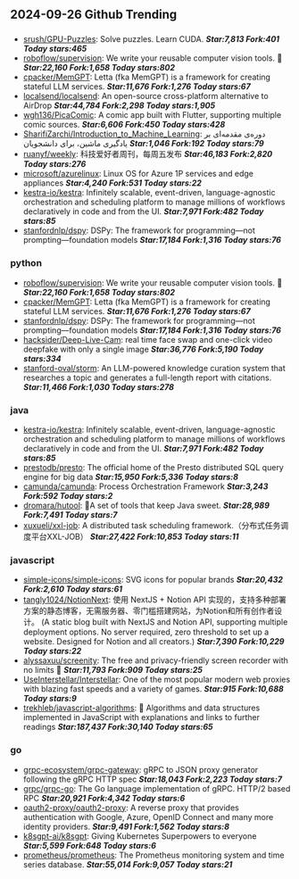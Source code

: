 ## 2024-09-26 Github Trending

### 
* [srush/GPU-Puzzles](https://github.com/srush/GPU-Puzzles): Solve puzzles. Learn CUDA. ***Star:7,813 Fork:401 Today stars:465***
* [roboflow/supervision](https://github.com/roboflow/supervision): We write your reusable computer vision tools. 💜 ***Star:22,160 Fork:1,658 Today stars:802***
* [cpacker/MemGPT](https://github.com/cpacker/MemGPT): Letta (fka MemGPT) is a framework for creating stateful LLM services. ***Star:11,676 Fork:1,276 Today stars:67***
* [localsend/localsend](https://github.com/localsend/localsend): An open-source cross-platform alternative to AirDrop ***Star:44,784 Fork:2,298 Today stars:1,905***
* [wgh136/PicaComic](https://github.com/wgh136/PicaComic): A comic app built with Flutter, supporting multiple comic sources. ***Star:6,606 Fork:450 Today stars:428***
* [SharifiZarchi/Introduction_to_Machine_Learning](https://github.com/SharifiZarchi/Introduction_to_Machine_Learning): دوره‌ی مقدمه‌ای بر یادگیری ماشین، برای دانشجویان ***Star:1,046 Fork:192 Today stars:79***
* [ruanyf/weekly](https://github.com/ruanyf/weekly): 科技爱好者周刊，每周五发布 ***Star:46,183 Fork:2,820 Today stars:276***
* [microsoft/azurelinux](https://github.com/microsoft/azurelinux): Linux OS for Azure 1P services and edge appliances ***Star:4,240 Fork:531 Today stars:22***
* [kestra-io/kestra](https://github.com/kestra-io/kestra): Infinitely scalable, event-driven, language-agnostic orchestration and scheduling platform to manage millions of workflows declaratively in code and from the UI. ***Star:7,971 Fork:482 Today stars:85***
* [stanfordnlp/dspy](https://github.com/stanfordnlp/dspy): DSPy: The framework for programming—not prompting—foundation models ***Star:17,184 Fork:1,316 Today stars:76***

### python
* [roboflow/supervision](https://github.com/roboflow/supervision): We write your reusable computer vision tools. 💜 ***Star:22,160 Fork:1,658 Today stars:802***
* [cpacker/MemGPT](https://github.com/cpacker/MemGPT): Letta (fka MemGPT) is a framework for creating stateful LLM services. ***Star:11,676 Fork:1,276 Today stars:67***
* [stanfordnlp/dspy](https://github.com/stanfordnlp/dspy): DSPy: The framework for programming—not prompting—foundation models ***Star:17,184 Fork:1,316 Today stars:76***
* [hacksider/Deep-Live-Cam](https://github.com/hacksider/Deep-Live-Cam): real time face swap and one-click video deepfake with only a single image ***Star:36,776 Fork:5,190 Today stars:334***
* [stanford-oval/storm](https://github.com/stanford-oval/storm): An LLM-powered knowledge curation system that researches a topic and generates a full-length report with citations. ***Star:11,466 Fork:1,030 Today stars:278***

### java
* [kestra-io/kestra](https://github.com/kestra-io/kestra): Infinitely scalable, event-driven, language-agnostic orchestration and scheduling platform to manage millions of workflows declaratively in code and from the UI. ***Star:7,971 Fork:482 Today stars:85***
* [prestodb/presto](https://github.com/prestodb/presto): The official home of the Presto distributed SQL query engine for big data ***Star:15,950 Fork:5,336 Today stars:8***
* [camunda/camunda](https://github.com/camunda/camunda): Process Orchestration Framework ***Star:3,243 Fork:592 Today stars:2***
* [dromara/hutool](https://github.com/dromara/hutool): 🍬A set of tools that keep Java sweet. ***Star:28,989 Fork:7,491 Today stars:7***
* [xuxueli/xxl-job](https://github.com/xuxueli/xxl-job): A distributed task scheduling framework.（分布式任务调度平台XXL-JOB） ***Star:27,422 Fork:10,853 Today stars:11***

### javascript
* [simple-icons/simple-icons](https://github.com/simple-icons/simple-icons): SVG icons for popular brands ***Star:20,432 Fork:2,610 Today stars:61***
* [tangly1024/NotionNext](https://github.com/tangly1024/NotionNext): 使用 NextJS + Notion API 实现的，支持多种部署方案的静态博客，无需服务器、零门槛搭建网站，为Notion和所有创作者设计。 (A static blog built with NextJS and Notion API, supporting multiple deployment options. No server required, zero threshold to set up a website. Designed for Notion and all creators.) ***Star:7,390 Fork:10,229 Today stars:22***
* [alyssaxuu/screenity](https://github.com/alyssaxuu/screenity): The free and privacy-friendly screen recorder with no limits 🎥 ***Star:11,793 Fork:909 Today stars:25***
* [UseInterstellar/Interstellar](https://github.com/UseInterstellar/Interstellar): One of the most popular modern web proxies with blazing fast speeds and a variety of games. ***Star:915 Fork:10,688 Today stars:9***
* [trekhleb/javascript-algorithms](https://github.com/trekhleb/javascript-algorithms): 📝 Algorithms and data structures implemented in JavaScript with explanations and links to further readings ***Star:187,437 Fork:30,140 Today stars:65***

### go
* [grpc-ecosystem/grpc-gateway](https://github.com/grpc-ecosystem/grpc-gateway): gRPC to JSON proxy generator following the gRPC HTTP spec ***Star:18,043 Fork:2,223 Today stars:7***
* [grpc/grpc-go](https://github.com/grpc/grpc-go): The Go language implementation of gRPC. HTTP/2 based RPC ***Star:20,921 Fork:4,342 Today stars:6***
* [oauth2-proxy/oauth2-proxy](https://github.com/oauth2-proxy/oauth2-proxy): A reverse proxy that provides authentication with Google, Azure, OpenID Connect and many more identity providers. ***Star:9,491 Fork:1,562 Today stars:8***
* [k8sgpt-ai/k8sgpt](https://github.com/k8sgpt-ai/k8sgpt): Giving Kubernetes Superpowers to everyone ***Star:5,599 Fork:648 Today stars:6***
* [prometheus/prometheus](https://github.com/prometheus/prometheus): The Prometheus monitoring system and time series database. ***Star:55,014 Fork:9,057 Today stars:21***
